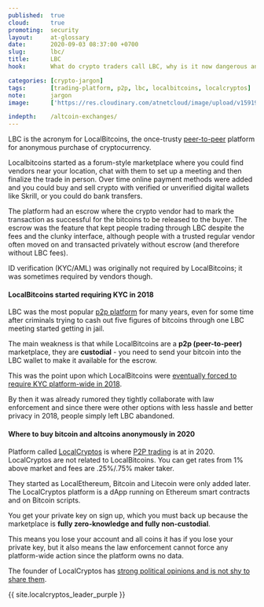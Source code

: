 ```yaml
---
published:  true
cloud:      true
promoting:  security
layout:     at-glossary
date:       2020-09-03 08:37:00 +0700
slug:       lbc/
title:      LBC
hook:       What do crypto traders call LBC, why is it now dangerous and what to use instead.

categories: [crypto-jargon]
tags:       [trading-platform, p2p, lbc, localbitcoins, localcryptos]
note:       jargon
image:      ['https://res.cloudinary.com/atnetcloud/image/upload/v1591952603/atnet/howto_buy-eth/closeup-photo-of-three-round-coins-in-person-s-palm-1097946_hpzdww.jpg']

indepth:    /altcoin-exchanges/
---
```


LBC is the acronym for LocalBitcoins, the once-trusty [peer-to-peer](/glossary/p2p/) platform for anonymous purchase of cryptocurrency.

<!--more-->

Localbitcoins started as a forum-style marketplace where you could find vendors near your location, chat with them to set up a meeting and then finalize the trade in person. Over time online payment methods were added and you could buy and sell crypto with verified or unverified digital wallets like Skrill, or you could do bank transfers.

The platform had an escrow where the crypto vendor had to mark the transaction as successful for the bitcoins to be released to the buyer. The escrow was the feature that kept people trading through LBC despite the fees and the clunky interface, although people with a trusted regular vendor often moved on and transacted privately without escrow (and therefore without LBC fees).

ID verification (KYC/AML) was originally not required by LocalBitcoins; it was sometimes required by vendors though.

#### LocalBitcoins started requiring KYC in 2018

LBC was the most popular [p2p platform](/glossary/p2p/) for many years, even for some time after criminals trying to cash out five figures of bitcoins through one LBC meeting started getting in jail.

The main weakness is that while LocalBitcoins are a **p2p (peer-to-peer)** marketplace, they are **custodial** - you need to send your bitcoin into the LBC wallet to make it available for the escrow.

This was the point upon which LocalBitcoins were [eventually forced to require KYC platform-wide in 2018](https://www.reddit.com/r/Bitcoin/comments/8ct9kl/so_localbitcoins_started_doing_kycaml/).

By then it was already rumored they tightly collaborate with law enforcement and since there were other options with less hassle and better privacy in 2018, people simply left LBC abandoned.

#### Where to buy bitcoin and altcoins anonymously in 2020

Platform called [LocalCryptos](https://bit.ly/2YD6gmA) is where [P2P trading](/glossary/p2p/) is at in 2020. LocalCryptos are not related to LocalBitcoins. You can get rates from 1% above market and fees are .25%/.75% maker taker.

They started as LocalEthereum, Bitcoin and Litecoin were only added later. The LocalCryptos platform is a dApp running on Ethereum smart contracts and on Bitcoin scripts.

You get your private key on sign up, which you must back up because the marketplace is **fully zero-knowledge and fully non-custodial**.

This means you lose your account and all coins it has if you lose your private key, but it also means the law enforcement cannot force any platform-wide action since the platform owns no data.

The founder of LocalCryptos has [strong political opinions and is not shy to share them](/localcryptos-interview/).

{{ site.localcryptos_leader_purple }}
